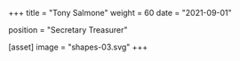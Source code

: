 +++
title = "Tony Salmone"
weight = 60
date = "2021-09-01"

position = "Secretary Treasurer"

[asset]
  image = "shapes-03.svg"
+++

